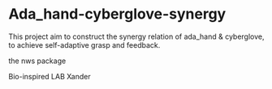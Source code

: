 # Ada_hand-cyberglove-synergy

This project aim to construct the synergy relation of ada_hand & cyberglove, to achieve self-adaptive grasp and feedback.

the nws package 

Bio-inspired LAB 
Xander
